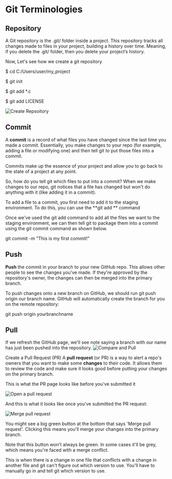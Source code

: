 # Git Terminologies

## Repository
A Git repository is the .git/ folder inside a project. 
This repository tracks all changes made to files in your project,
 building a history over time. Meaning, if you delete the .git/ folder, 
 then you delete your project’s history.
 
 Now, Let's see how we create a git repository
 
$ cd C:/Users/user/my_project

$ git init

$ git add *.c

$ git add LICENSE

![Create Repsoitory](https://product.hubspot.com/hs-fs/hubfs/Git_101_Screenshot_2-1.png?width=1007&height=627&name=Git_101_Screenshot_2-1.png)


##  Commit
A **commit** is a record of what files you have changed 
since the last time you made a commit. Essentially, 
you make changes to your repo (for example, adding a 
file or modifying one) and then tell git to put those 
files into a commit.

Commits make up the essence of your project and allow 
you to go back to the state of a project at any point.

So, how do you tell git which files to put into a commit? 
When we make changes to our repo, 
git notices that a file has changed but won't do anything 
with it (like adding it in a commit).

To add a file to a commit, you first need to add it to 
the staging environment. To do this, you can use the 
**git add <filename> ** command 

Once we've used the git add command to add all the files 
we want to the staging environment, we can then tell git 
to package them into a commit using the git commit command as shown below. 

 git commit -m "This is my first commit!"
 
 ## Push
 **Push** the commit in your branch to your new GitHub repo. 
 This allows other people to see the changes you've made.
  If they're approved by the repository's owner, the changes 
  can then be merged into the primary branch.
 
 To push changes onto a new branch on GitHub, we should
  run git push origin our branch name. GitHub will automatically 
 create the branch for you on the remote repository: 
 
 git push origin yourbranchname
 
 ## Pull
 If we refresh the GitHub page, we'll see note saying a branch
  with our name has just been pushed into the repository. 
  ![Compare and Pull](https://cloud.githubusercontent.com/assets/5241432/9189475/da30eb86-3fb6-11e5-934f-ca596a2cac69.png)
 
 
 
  Create a Pull Request (PR)
 A **pull request** (or PR) is a way to alert a repo's owners 
 that you want to make some **changes** to their code. It allows 
 them to review the code and make sure it looks good before 
 putting your changes on the primary branch.
 
 This is what the PR page looks like before you've submitted it
 
 ![Open a pull request](https://cloud.githubusercontent.com/assets/5241432/9189500/4688c07e-3fb7-11e5-99ed-d75b50ed9e48.png)
    
 And this is what it looks like once you've submitted the PR request:
 
 ![Merge pull request](https://cloud.githubusercontent.com/assets/5241432/9189528/b39a7176-3fb7-11e5-87b1-7fed3e63b6bb.png)
 
 You might see a big green button at the bottom that says 'Merge pull request'. Clicking this means you'll merge your changes
  into the primary branch.
  
  Note that this button won't always be green. In some cases 
  it'll be grey, which means you're faced with a merge conflict. 
  
  This is when there is a change in one file that conflicts with a
   change in another file and git can't figure out which version to 
   use. You'll have to manually go in and tell git which version to 
   use.
 
 
 
 



